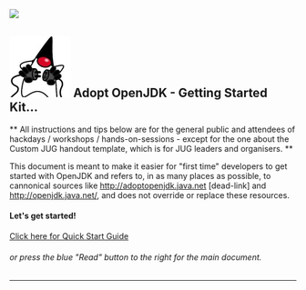 [![](https://londonjavacommunity.files.wordpress.com/2009/11/bannerblog.jpg)](https://londonjavacommunity.wordpress.com/tag/london-java-community/)

![](../cover_small.jpg) Adopt OpenJDK - Getting Started Kit... 
---

** All instructions and tips below are for the general public and attendees of hackdays / workshops / hands-on-sessions - except for the one about the Custom JUG handout template, which is for JUG leaders and organisers. **

This document is meant to make it easier for "first time" developers to get started with OpenJDK and refers to, in as many places as possible, to cannonical sources like http://adoptopenjdk.java.net [dead-link] and http://openjdk.java.net/, and does not override or replace these resources.

#### Let's get started!
[Click here for Quick Start Guide](https://mikebgx.gitbooks.io/adopt-openjdk-quickstart-chapter/content/quick-start.html)
###### or press the blue "Read" button to the right for the main document.
---